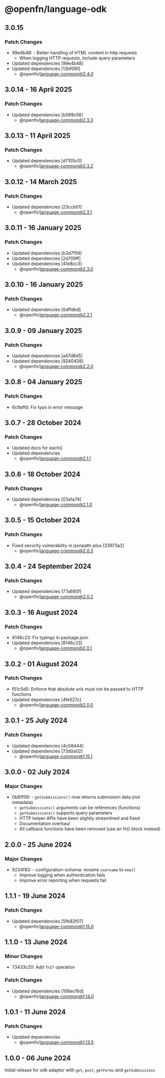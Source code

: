 # @openfn/language-odk

## 3.0.15

### Patch Changes

- 99e4b48: - Better handling of HTML content in http requests
  - When logging HTTP requests, include query parameters
- Updated dependencies [99e4b48]
- Updated dependencies [13bf08f]
  - @openfn/language-common@2.4.0

## 3.0.14 - 16 April 2025

### Patch Changes

- Updated dependencies \[b089c56]
  - @openfn/language-common@2.3.3

## 3.0.13 - 11 April 2025

### Patch Changes

- Updated dependencies \[d7105c0]
  - @openfn/language-common@2.3.2

## 3.0.12 - 14 March 2025

### Patch Changes

- Updated dependencies \[23ccb01]
  - @openfn/language-common@2.3.1

## 3.0.11 - 16 January 2025

### Patch Changes

- Updated dependencies \[b3d7f59]
- Updated dependencies \[2d709ff]
- Updated dependencies \[41e8cc3]
  - @openfn/language-common@2.3.0

## 3.0.10 - 16 January 2025

### Patch Changes

- Updated dependencies \[6dffdbd]
  - @openfn/language-common@2.2.1

## 3.0.9 - 09 January 2025

### Patch Changes

- Updated dependencies \[a47d8d5]
- Updated dependencies \[9240428]
  - @openfn/language-common@2.2.0

## 3.0.8 - 04 January 2025

### Patch Changes

- 6c9affd: Fix typo in error message

## 3.0.7 - 28 October 2024

### Patch Changes

- Updated docs for each()
- Updated dependencies
  - @openfn/language-common@2.1.1

## 3.0.6 - 18 October 2024

### Patch Changes

- Updated dependencies \[03a1a74]
  - @openfn/language-common@2.1.0

## 3.0.5 - 15 October 2024

### Patch Changes

- Fixed security vulnerability in jsonpath-plus \[33973a2]
  - @openfn/language-common@2.0.3

## 3.0.4 - 24 September 2024

### Patch Changes

- Updated dependencies \[77a690f]
  - @openfn/language-common@2.0.2

## 3.0.3 - 16 August 2024

### Patch Changes

- 8146c23: Fix typings in package.json
- Updated dependencies \[8146c23]
  - @openfn/language-common@2.0.1

## 3.0.2 - 01 August 2024

### Patch Changes

- f51c5d0: Enforce that absolute urls must not be passed to HTTP functions
- Updated dependencies \[4fe527c]
  - @openfn/language-common@2.0.0

## 3.0.1 - 25 July 2024

### Patch Changes

- Updated dependencies \[4c08444]
- Updated dependencies \[73d0a02]
  - @openfn/language-common@1.15.1

## 3.0.0 - 02 July 2024

### Major Changes

- 0b81f06: - `getSubmissions()` now returns submission data (not metadata)
  - `getSubmissions()` arguments can be references (functions)
  - `getSubmissions()` supports query parameters
  - HTTP helper APIs have been slightly streamlined and fixed
  - Documentation overhaul
  - All callback functions have been removed (use an fn() block instead)

## 2.0.0 - 25 June 2024

### Major Changes

- 9234f83: - configuration-schema: rename `username` to `email`
  - Improve logging when authentication fails
  - Improve error reporting when requests fail

## 1.1.1 - 19 June 2024

### Patch Changes

- Updated dependencies \[5fb82f07]
  - @openfn/language-common@1.15.0

## 1.1.0 - 13 June 2024

### Minor Changes

- 73433c20: Add `fnIf` operation

### Patch Changes

- Updated dependencies \[106ecf6d]
  - @openfn/language-common@1.14.0

## 1.0.1 - 11 June 2024

### Patch Changes

- Updated dependencies
  - @openfn/language-common@1.13.5

## 1.0.0 - 06 June 2024

Initial release for odk adaptor with `get`, `post`, `getForms` and
`getSubmissions`
